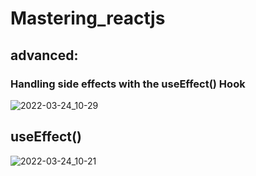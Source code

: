 # **Mastering_reactjs**

## advanced:

### Handling side effects with the useEffect() Hook

![2022-03-24_10-29](https://user-images.githubusercontent.com/67066348/159842580-cda1bc72-915e-4c80-8268-b87f31f71cc2.png)

## useEffect()

![2022-03-24_10-21](https://user-images.githubusercontent.com/67066348/159841819-51cddb64-998c-4dd7-b98c-17760770158c.png)

